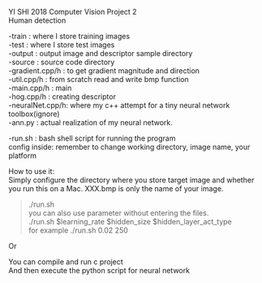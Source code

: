YI SHI 2018 
Computer Vision Project 2  
Human detection

-train  : where I store training images  
-test 	: where I store test images  
-output	: output image and descriptor sample directory  
-source	: source code directory  
    -gradient.cpp/h : to get gradient magnitude and direction  
    -util.cpp/h	 : from scratch read and write bmp function  
    -main.cpp/h  : main  
    -hog.cpp/h   : creating descriptor  
    -neuralNet.cpp/h: where my c++ attempt for a tiny neural network toolbox(ignore)  
    -ann.py      : actual realization of my neural network.  
 
-run.sh : bash shell script for running the program  
	  config inside: remember to change working directory, image name, your platform   
  
  
How to use it:  
Simply configure the directory where you store target image and whether you run this on a Mac. XXX.bmp is only the name of your image.  
  
> ./run.sh  
you can also use parameter without entering the files.  
> ./run.sh $learning_rate $hidden_size $hidden_layer_act_type  
for example ./run.sh 0.02 250   
  
Or  
  
You can compile and run c project  
And then execute the python script for neural network  
